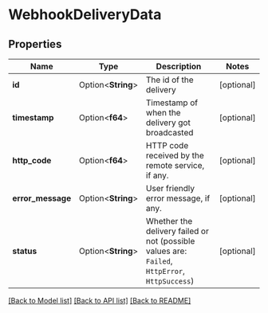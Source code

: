# WebhookDeliveryData

## Properties

Name | Type | Description | Notes
------------ | ------------- | ------------- | -------------
**id** | Option<**String**> | The id of the delivery | [optional]
**timestamp** | Option<**f64**> | Timestamp of when the delivery got broadcasted | [optional]
**http_code** | Option<**f64**> | HTTP code received by the remote service, if any. | [optional]
**error_message** | Option<**String**> | User friendly error message, if any. | [optional]
**status** | Option<**String**> | Whether the delivery failed or not (possible values are: `Failed`, `HttpError`, `HttpSuccess`) | [optional]

[[Back to Model list]](../README.md#documentation-for-models) [[Back to API list]](../README.md#documentation-for-api-endpoints) [[Back to README]](../README.md)



